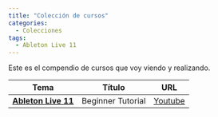 ```yaml
---
title: "Colección de cursos"
categories:
  - Colecciones
tags:
  - Ableton Live 11
---
```


Este es el compendio de cursos que voy viendo y realizando.

| Tema                | Título            | URL                                                    |
| ------------------- | ----------------- | ------------------------------------------------------ |
| [**Ableton Live 11**](/cursos/ableton-live-11-beginner-tutorial/) | Beginner Tutorial | [Youtube](https://www.youtube.com/watch?v=JaSK3Q8vyGA) |
